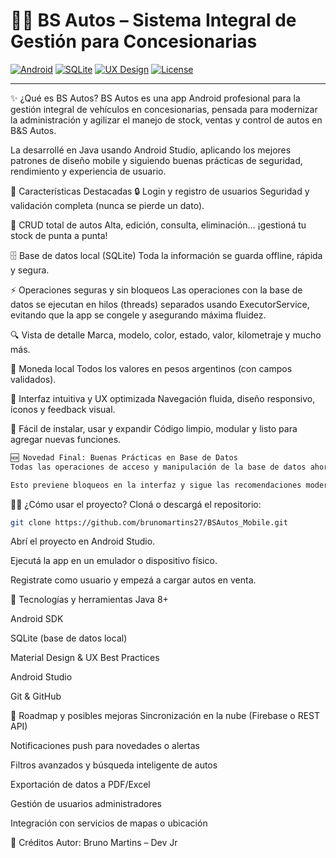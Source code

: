 # 🚗💨 BS Autos – Sistema Integral de Gestión para Concesionarias

[![Android](https://img.shields.io/badge/Android-Java-3ddc84?style=flat-square&logo=android&logoColor=white)](https://developer.android.com/)
[![SQLite](https://img.shields.io/badge/SQLite-3.0-blue?style=flat-square&logo=sqlite&logoColor=white)](https://www.sqlite.org/)
[![UX Design](https://img.shields.io/badge/UX%2FUI-Optimizado-blueviolet?style=flat-square)]()
[![License](https://img.shields.io/badge/license-MIT-green?style=flat-square)](LICENSE)

---

✨ ¿Qué es BS Autos?
BS Autos es una app Android profesional para la gestión integral de vehículos en concesionarias, pensada para modernizar la administración y agilizar el manejo de stock, ventas y control de autos en B&S Autos.

La desarrollé en Java usando Android Studio, aplicando los mejores patrones de diseño mobile y siguiendo buenas prácticas de seguridad, rendimiento y experiencia de usuario.

🚀 Características Destacadas
🔒 Login y registro de usuarios
Seguridad y validación completa (nunca se pierde un dato).

📝 CRUD total de autos
Alta, edición, consulta, eliminación… ¡gestioná tu stock de punta a punta!

🗄️ Base de datos local (SQLite)
Toda la información se guarda offline, rápida y segura.

⚡ Operaciones seguras y sin bloqueos
Las operaciones con la base de datos se ejecutan en hilos (threads) separados usando ExecutorService, evitando que la app se congele y asegurando máxima fluidez.

🔍 Vista de detalle
Marca, modelo, color, estado, valor, kilometraje y mucho más.

💸 Moneda local
Todos los valores en pesos argentinos (con campos validados).

🎨 Interfaz intuitiva y UX optimizada
Navegación fluida, diseño responsivo, íconos y feedback visual.

📲 Fácil de instalar, usar y expandir
Código limpio, modular y listo para agregar nuevas funciones.

```sh
🆕 Novedad Final: Buenas Prácticas en Base de Datos
Todas las operaciones de acceso y manipulación de la base de datos ahora se realizan en hilos (threads) independientes mediante el uso de ExecutorService.

Esto previene bloqueos en la interfaz y sigue las recomendaciones modernas de desarrollo Android.
```

🧑‍💻 ¿Cómo usar el proyecto?
Cloná o descargá el repositorio:

```sh
git clone https://github.com/brunomartins27/BSAutos_Mobile.git
```
Abrí el proyecto en Android Studio.

Ejecutá la app en un emulador o dispositivo físico.

Registrate como usuario y empezá a cargar autos en venta.


🔨 Tecnologías y herramientas
Java 8+

Android SDK

SQLite (base de datos local)

Material Design & UX Best Practices

Android Studio

Git & GitHub

🏁 Roadmap y posibles mejoras
Sincronización en la nube (Firebase o REST API)

Notificaciones push para novedades o alertas

Filtros avanzados y búsqueda inteligente de autos

Exportación de datos a PDF/Excel

Gestión de usuarios administradores

Integración con servicios de mapas o ubicación

📝 Créditos
Autor: Bruno Martins – Dev Jr
